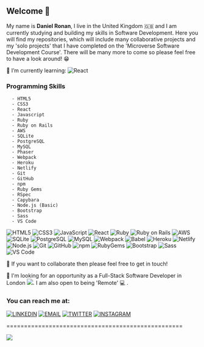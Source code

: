 ## Welcome 👋

My name is <b> Daniel Ronan</b>, I live in the United Kingdom 🇬🇧 and I am currently studying and building my skills in Software Development. Here you will find my repositories, which will include many collaborative projects and my 'solo projects' that I have completed on the 'Microverse Software Development Course'. There will be many more to come so please feel free to have a look around! 😁

🌱 I’m currently learning: ![React](https://img.shields.io/badge/-React-61DAFB?style=flat&logo=React&logoColor=white&labelColor=000)

### Programming Skills 

```
  - HTML5 
  - CSS3 
  - React
  - Javascript
  - Ruby
  - Ruby on Rails
  - AWS
  - SQLite
  - PostgreSQL
  - MySQL
  - Phaser
  - Webpack
  - Heroku
  - Netlify
  - Git
  - GitHub
  - npm
  - Ruby Gems
  - RSpec
  - Capybara
  - Node.js (Basic)
  - Bootstrap
  - Sass
  - VS Code
```
  
  ![HTML5](https://img.shields.io/badge/-HTML5-E34F26?style=for-the-badge&logo=HTML5&logoColor=white&labelColor=000)
  ![CSS3](https://img.shields.io/badge/-CSS3-1572B6?style=for-the-badge&logo=CSS3&logoColor=white&labelColor=000)
  ![JavaScript](https://img.shields.io/badge/-JavaScript-F7DF1E?style=for-the-badge&logo=JavaScript&logoColor=white&labelColor=000)
  ![React](https://img.shields.io/badge/-React-61DAFB?style=for-the-badge&logo=React&logoColor=white&labelColor=000)
  ![Ruby](https://img.shields.io/badge/-Ruby-CC342D?style=for-the-badge&logo=Ruby&logoColor=white&labelColor=000)
  ![Ruby on Rails](https://img.shields.io/badge/-Ruby_on_Rails-CC0000?style=for-the-badge&logo=Ruby-on-Rails&logoColor=white&labelColor=000)
  ![AWS](https://img.shields.io/badge/-AWS-232F3E?style=for-the-badge&logo=Amazon-AWS&logoColor=white&labelColor=000)
  ![SQLite](https://img.shields.io/badge/-SQLite-003B57?style=for-the-badge&logo=SQLite&logoColor=white&labelColor=000)
  ![PostgreSQL](https://img.shields.io/badge/-PostgreSQL-336791?style=for-the-badge&logo=PostgreSQL&logoColor=white&labelColor=000)
  ![MySQL](https://img.shields.io/badge/-MySQL-4479A1?style=for-the-badge&logo=MySQL&logoColor=white&labelColor=000)
  ![Webpack](https://img.shields.io/badge/-Webpack-8DD6F9?style=for-the-badge&logo=Webpack&logoColor=white&labelColor=000)
  ![Babel](https://img.shields.io/badge/-Babel-F9DC3E?style=for-the-badge&logo=Babel&logoColor=white&labelColor=000)
  ![Heroku](https://img.shields.io/badge/-Heroku-430098?style=for-the-badge&logo=Heroku&logoColor=white&labelColor=000)
  ![Netlify](https://img.shields.io/badge/-Netlify-00C7B7?style=for-the-badge&logo=Netlify&logoColor=white&labelColor=000)
  ![Node.js](https://img.shields.io/badge/-Node.js-339933?style=for-the-badge&logo=Node.js&logoColor=white&labelColor=000)
  ![Git](https://img.shields.io/badge/-Git-F05032?style=for-the-badge&logo=Git&logoColor=white&labelColor=000)
  ![GitHub](https://img.shields.io/badge/-GitHub-181717?style=for-the-badge&logo=GitHub&logoColor=white&labelColor=000)
  ![npm](https://img.shields.io/badge/-npm-CB3837?style=for-the-badge&logo=Npm&logoColor=white&labelColor=000)
  ![RubyGems](https://img.shields.io/badge/-Ruby_Gems-E9573F?style=for-the-badge&logo=RubyGems&logoColor=white&labelColor=000)
  ![Bootstrap](https://img.shields.io/badge/-Bootstrap-563D7C?style=for-the-badge&logo=Bootstrap&logoColor=white&labelColor=000)
  ![Sass](https://img.shields.io/badge/-Sass-CC6699?style=for-the-badge&logo=Sass&logoColor=white&labelColor=000)
  ![VS Code](https://img.shields.io/badge/-VS_Code-007ACC?style=for-the-badge&logo=Visual-Studio-Code&logoColor=white&labelColor=000)
  
👯 If you want to collaborate then please feel free to get in touch!

👀 I'm looking for an opportunity as a Full-Stack Software Developer in London <img src="https://img.icons8.com/color/20/000000/big-ben.png"/>. I am also open to being 'Remote' 💻 .

### You can reach me at:

[![LINKEDIN](https://img.shields.io/badge/-LINKEDIN-0077B5?style=for-the-badge&logo=Linkedin&logoColor=white)](https://www.linkedin.com/in/dan-ronan/)
[![EMAIL](https://img.shields.io/badge/-EMAIL-D14836?style=for-the-badge&logo=Mail.Ru&logoColor=white)](mailto:danielconnorronan@gmail.com)
[![TWITTER](https://img.shields.io/badge/-TWITTER-1DA1F2?style=for-the-badge&logo=Twitter&logoColor=white)](https://twitter.com/dc_ronan)
[![INSTAGRAM](https://img.shields.io/badge/-INSTAGRAM-E4405F?style=for-the-badge&logo=Instagram&logoColor=white)](https://www.instagram.com/dc_ronan/)

==================================================

 <img src="https://github-readme-stats.vercel.app/api?username=DcRonan&count_private=true&show_icons=true&theme=radical&icon_color=E11C68&title_color=FFF">

<!--  [![Top Langs](https://github-readme-stats.vercel.app/api/top-langs/?username=DcRonan&layout=compact)]() -->

